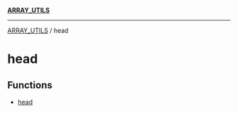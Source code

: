 [**ARRAY_UTILS**](../README.md)

***

[ARRAY_UTILS](../README.md) / head

# head

## Functions

- [head](functions/head.md)
